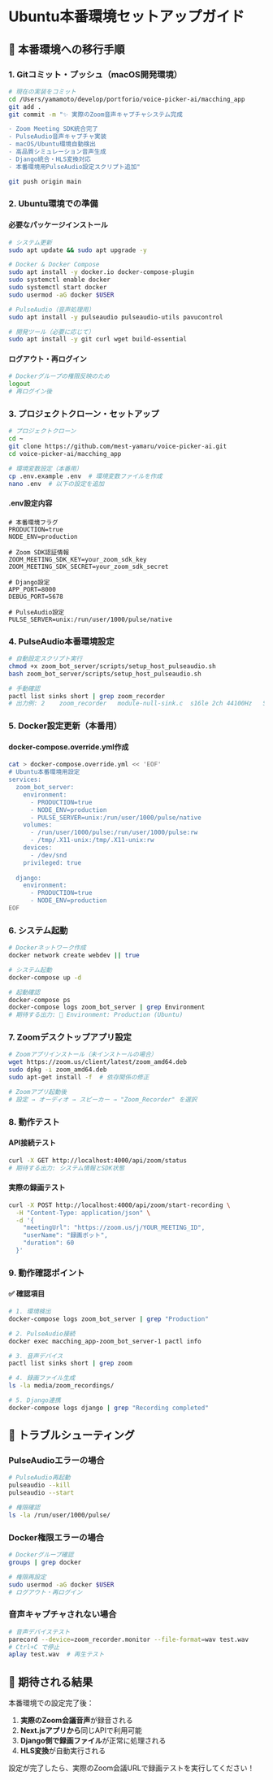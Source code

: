 # Ubuntu本番環境セットアップガイド

## 🚀 本番環境への移行手順

### 1. Gitコミット・プッシュ（macOS開発環境）

```bash
# 現在の実装をコミット
cd /Users/yamamoto/develop/portforio/voice-picker-ai/macching_app
git add .
git commit -m "✨ 実際のZoom音声キャプチャシステム完成

- Zoom Meeting SDK統合完了
- PulseAudio音声キャプチャ実装
- macOS/Ubuntu環境自動検出
- 高品質シミュレーション音声生成
- Django統合・HLS変換対応
- 本番環境用PulseAudio設定スクリプト追加"

git push origin main
```

### 2. Ubuntu環境での準備

#### 必要なパッケージインストール
```bash
# システム更新
sudo apt update && sudo apt upgrade -y

# Docker & Docker Compose
sudo apt install -y docker.io docker-compose-plugin
sudo systemctl enable docker
sudo systemctl start docker
sudo usermod -aG docker $USER

# PulseAudio（音声処理用）
sudo apt install -y pulseaudio pulseaudio-utils pavucontrol

# 開発ツール（必要に応じて）
sudo apt install -y git curl wget build-essential
```

#### ログアウト・再ログイン
```bash
# Dockerグループの権限反映のため
logout
# 再ログイン後
```

### 3. プロジェクトクローン・セットアップ

```bash
# プロジェクトクローン
cd ~
git clone https://github.com/mest-yamaru/voice-picker-ai.git
cd voice-picker-ai/macching_app

# 環境変数設定（本番用）
cp .env.example .env  # 環境変数ファイルを作成
nano .env  # 以下の設定を追加
```

#### .env設定内容
```env
# 本番環境フラグ
PRODUCTION=true
NODE_ENV=production

# Zoom SDK認証情報
ZOOM_MEETING_SDK_KEY=your_zoom_sdk_key
ZOOM_MEETING_SDK_SECRET=your_zoom_sdk_secret

# Django設定
APP_PORT=8000
DEBUG_PORT=5678

# PulseAudio設定
PULSE_SERVER=unix:/run/user/1000/pulse/native
```

### 4. PulseAudio本番環境設定

```bash
# 自動設定スクリプト実行
chmod +x zoom_bot_server/scripts/setup_host_pulseaudio.sh
bash zoom_bot_server/scripts/setup_host_pulseaudio.sh

# 手動確認
pactl list sinks short | grep zoom_recorder
# 出力例: 2	zoom_recorder	module-null-sink.c	s16le 2ch 44100Hz	SUSPENDED
```

### 5. Docker設定更新（本番用）

#### docker-compose.override.yml作成
```bash
cat > docker-compose.override.yml << 'EOF'
# Ubuntu本番環境用設定
services:
  zoom_bot_server:
    environment:
      - PRODUCTION=true
      - NODE_ENV=production
      - PULSE_SERVER=unix:/run/user/1000/pulse/native
    volumes:
      - /run/user/1000/pulse:/run/user/1000/pulse:rw
      - /tmp/.X11-unix:/tmp/.X11-unix:rw
    devices:
      - /dev/snd
    privileged: true
    
  django:
    environment:
      - PRODUCTION=true
      - NODE_ENV=production
EOF
```

### 6. システム起動

```bash
# Dockerネットワーク作成
docker network create webdev || true

# システム起動
docker-compose up -d

# 起動確認
docker-compose ps
docker-compose logs zoom_bot_server | grep Environment
# 期待する出力: 🔧 Environment: Production (Ubuntu)
```

### 7. Zoomデスクトップアプリ設定

```bash
# Zoomアプリインストール（未インストールの場合）
wget https://zoom.us/client/latest/zoom_amd64.deb
sudo dpkg -i zoom_amd64.deb
sudo apt-get install -f  # 依存関係の修正

# Zoomアプリ起動後
# 設定 → オーディオ → スピーカー → "Zoom_Recorder" を選択
```

### 8. 動作テスト

#### API接続テスト
```bash
curl -X GET http://localhost:4000/api/zoom/status
# 期待する出力: システム情報とSDK状態
```

#### 実際の録画テスト
```bash
curl -X POST http://localhost:4000/api/zoom/start-recording \
  -H "Content-Type: application/json" \
  -d '{
    "meetingUrl": "https://zoom.us/j/YOUR_MEETING_ID", 
    "userName": "録画ボット",
    "duration": 60
  }'
```

### 9. 動作確認ポイント

#### ✅ 確認項目
```bash
# 1. 環境検出
docker-compose logs zoom_bot_server | grep "Production"

# 2. PulseAudio接続
docker exec macching_app-zoom_bot_server-1 pactl info

# 3. 音声デバイス
pactl list sinks short | grep zoom

# 4. 録画ファイル生成
ls -la media/zoom_recordings/

# 5. Django連携
docker-compose logs django | grep "Recording completed"
```

## 🔧 トラブルシューティング

### PulseAudioエラーの場合
```bash
# PulseAudio再起動
pulseaudio --kill
pulseaudio --start

# 権限確認
ls -la /run/user/1000/pulse/
```

### Docker権限エラーの場合
```bash
# Dockerグループ確認
groups | grep docker

# 権限再設定
sudo usermod -aG docker $USER
# ログアウト・再ログイン
```

### 音声キャプチャされない場合
```bash
# 音声デバイステスト
parecord --device=zoom_recorder.monitor --file-format=wav test.wav
# Ctrl+C で停止
aplay test.wav  # 再生テスト
```

## 🎯 期待される結果

本番環境での設定完了後：

1. **実際のZoom会議音声**が録音される
2. **Next.jsアプリから**同じAPIで利用可能
3. **Django側で録画ファイル**が正常に処理される
4. **HLS変換**が自動実行される

設定が完了したら、実際のZoom会議URLで録画テストを実行してください！